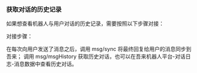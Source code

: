 ### 获取对话的历史记录
如果想查看机器人与用户对话的历史记录，需要按照以下步骤对接：

对接步骤：

在每次向用户发送了消息之后，调用 msg/sync 将最终回复给用户的消息同步到吾来；
调用 msg/msgHistory 获取历史对话，也可以在吾来机器人平台-对话日志-消息数据中查看历史对话。